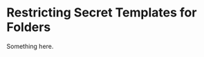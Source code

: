 [title]: # (Restricting Secret Templates for Folders)
[tags]: # (XXX)
[priority]: # (4147)
# Restricting Secret Templates for Folders
Something here.
